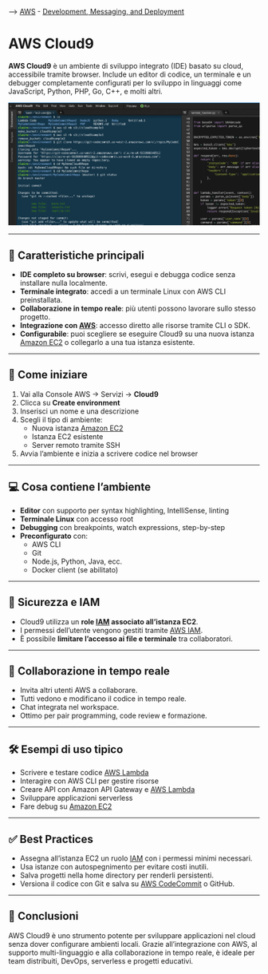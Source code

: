 --> [AWS](/00-Intro/AWS.md)  -  [Development, Messaging, and Deployment](/05-Development-Messaging-Deploying/Development-Messaging-and-Deployment.md)
# AWS Cloud9

**AWS Cloud9** è un ambiente di sviluppo integrato (IDE) basato su cloud, accessibile tramite browser. Include un editor di codice, un terminale e un debugger completamente configurati per lo sviluppo in linguaggi come JavaScript, Python, PHP, Go, C++, e molti altri.

![cloud9](img/cloud9.png)

---

## 🧩 Caratteristiche principali

- **IDE completo su browser**: scrivi, esegui e debugga codice senza installare nulla localmente.
- **Terminale integrato**: accedi a un terminale Linux con AWS CLI preinstallata.
- **Collaborazione in tempo reale**: più utenti possono lavorare sullo stesso progetto.
- **Integrazione con [AWS](/00-Intro/AWS.md)**: accesso diretto alle risorse tramite CLI o SDK.
- **Configurabile**: puoi scegliere se eseguire Cloud9 su una nuova istanza [Amazon EC2](/01-Compute-options/Amazon-EC2.md) o collegarlo a una tua istanza esistente.

---

## 🚀 Come iniziare

1. Vai alla Console AWS → Servizi → **Cloud9**
2. Clicca su **Create environment**
3. Inserisci un nome e una descrizione
4. Scegli il tipo di ambiente:
   - Nuova istanza [Amazon EC2](/01-Compute-options/Amazon-EC2.md)
   - Istanza EC2 esistente
   - Server remoto tramite SSH
5. Avvia l’ambiente e inizia a scrivere codice nel browser

---

## 💻 Cosa contiene l’ambiente

- **Editor** con supporto per syntax highlighting, IntelliSense, linting
- **Terminale Linux** con accesso root
- **Debugging** con breakpoints, watch expressions, step-by-step
- **Preconfigurato** con:
  - AWS CLI
  - Git
  - Node.js, Python, Java, ecc.
  - Docker client (se abilitato)

---

## 🔐 Sicurezza e IAM

- Cloud9 utilizza un **role [IAM](/09-Sicurezza-Compliance-Governance/Sicurezza/AWS-IAM.md) associato all’istanza EC2**.
- I permessi dell’utente vengono gestiti tramite [AWS IAM](/09-Sicurezza-Compliance-Governance/Sicurezza/AWS-IAM.md).
- È possibile **limitare l’accesso ai file e terminale** tra collaboratori.

---

## 🔄 Collaborazione in tempo reale

- Invita altri utenti AWS a collaborare.
- Tutti vedono e modificano il codice in tempo reale.
- Chat integrata nel workspace.
- Ottimo per pair programming, code review e formazione.

---

## 🛠️ Esempi di uso tipico

- Scrivere e testare codice [AWS Lambda](/01-Compute-options/AWS-Lambda.md)
- Interagire con AWS CLI per gestire risorse
- Creare API con Amazon API Gateway e [AWS Lambda](/01-Compute-options/AWS-Lambda.md)
- Sviluppare applicazioni serverless
- Fare debug su [Amazon EC2](/01-Compute-options/Amazon-EC2.md)

---

## ✅ Best Practices

- Assegna all’istanza EC2 un ruolo [IAM](/09-Sicurezza-Compliance-Governance/Sicurezza/AWS-IAM.md) con i permessi minimi necessari.
- Usa istanze con autospegnimento per evitare costi inutili.
- Salva progetti nella home directory per renderli persistenti.
- Versiona il codice con Git e salva su [AWS CodeCommit](/05-Development-Messaging-Deploying/AWS-CodeCommit.md) o GitHub.

---

## 📌 Conclusioni

AWS Cloud9 è uno strumento potente per sviluppare applicazioni nel cloud senza dover configurare ambienti locali. Grazie all’integrazione con AWS, al supporto multi-linguaggio e alla collaborazione in tempo reale, è ideale per team distribuiti, DevOps, serverless e progetti educativi.
